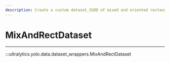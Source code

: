 ```yaml
---
description: Create a custom dataset_SSDD of mixed and oriented rectangular objects with Ultralytics YOLO's MixAndRectDataset.
---
```


# MixAndRectDataset
---
:::ultralytics.yolo.data.dataset_wrappers.MixAndRectDataset
<br><br>
